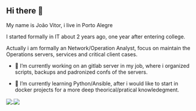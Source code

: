 ## Hi there 👋
My name is João Vitor, i live in Porto Alegre

I started formally in IT about 2 years ago, one year after entering college.

Actually i am formally an Network/Operation Analyst, focus on maintain the Operations servers, services and critical client cases.

- 🔭 I’m currently working on an gitlab server in my job, where i organized scripts, backups and padronized confs of the servers.

- 🌱 I’m currently learning Python/Ansible, after i would like to start in docker projects for a more deep theorical/pratical knowledegment.

<a href="https://github.com/anuraghazra/github-readme-stats">
<img align="center" src="[![Top Langs](https://github-readme-stats.vercel.app/api/top-langs/?username=newLich&layout=donut-vertical)](https://github.com/anuraghazra/github-readme-stats)" />
</a>
<a href="https://github.com/anuraghazra/github-readme-stats">
  <img align="center" src="https://github-readme-stats.vercel.app/api/top-langs/?username=newLich&repo=github-readme-stats&layout=donut-vertical" />
</a>
